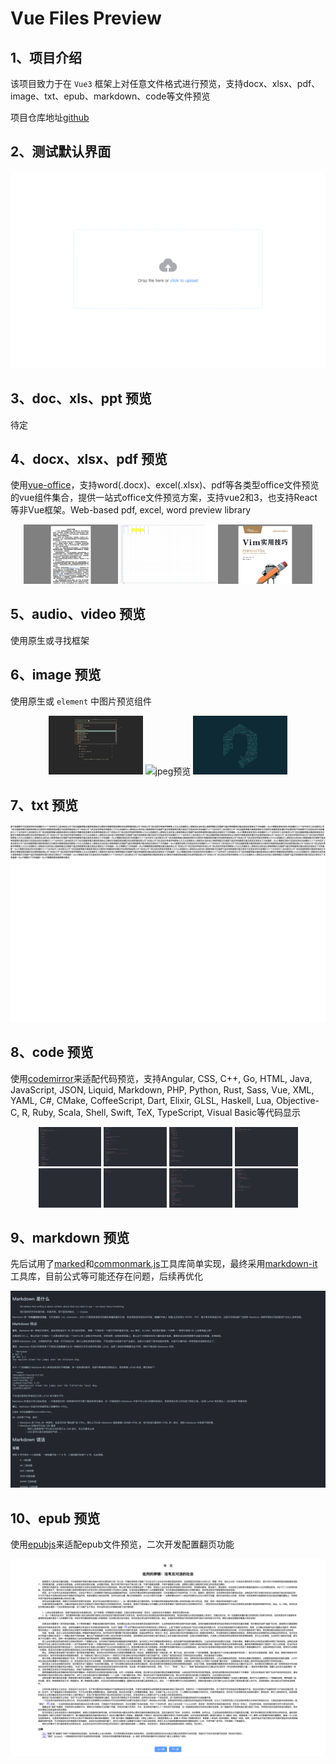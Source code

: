# Vue Files Preview

## 1、项目介绍

该项目致力于在 `Vue3` 框架上对任意文件格式进行预览，支持docx、xlsx、pdf、image、txt、epub、markdown、code等文件预览

项目仓库地址[github](https://github.com/SmallTeddy/vue-files-preview)

## 2、测试默认界面

![测试默认界面](assets/images/readme/default.png)

## 3、doc、xls、ppt 预览

待定

## 4、docx、xlsx、pdf 预览

使用[vue-office](https://github.com/501351981/vue-office?tab=readme-ov-file)，支持word(.docx)、excel(.xlsx)、pdf等各类型office文件预览的vue组件集合，提供一站式office文件预览方案，支持vue2和3，也支持React等非Vue框架。Web-based pdf, excel, word preview library

<p style="text-align: center">
  <img src="assets/images/readme/docx.png" alt="docx预览" style="width: 30%" />
  <img src="assets/images/readme/xlsx.png" alt="xlsx预览" style="width: 30%" />
  <img src="assets/images/readme/pdf.png" alt="pdf预览" style="width: 30%" />
<p>

## 5、audio、video 预览

使用原生或寻找框架

## 6、image 预览

使用原生或 `element` 中图片预览组件

<p style="text-align: center">
  <img src="assets/images/readme/jpg.png" alt="jpg预览" style="width: 30%" />
  <img src="assets/images/readme/jpeg.png" alt="jpeg预览" style="width: 30%" />
  <img src="assets/images/readme/png.png" alt="png预览" style="width: 30%" />
<p>

## 7、txt 预览

![txt预览](assets/images/readme/txt.png)

## 8、code 预览

使用[codemirror](https://github.com/codemirror/dev/)来适配代码预览，支持Angular, CSS, C++, Go, HTML, Java, JavaScript, JSON, Liquid, Markdown, PHP, Python, Rust, Sass, Vue, XML, YAML, C#, CMake, CoffeeScript, Dart, Elixir, GLSL, Haskell, Lua, Objective-C, R, Ruby, Scala, Shell, Swift, TeX, TypeScript, Visual Basic等代码显示

<p style="text-align: center">
  <img src="assets/images/readme/html.png" alt="html预览" style="width: 20%" />
  <img src="assets/images/readme/css.png" alt="css预览" style="width: 20%" />
  <img src="assets/images/readme/js.png" alt="js预览" style="width: 20%" />
  <img src="assets/images/readme/py.png" alt="py预览" style="width: 20%" />
  <img src="assets/images/readme/rs.png" alt="rs预览" style="width: 20%" />
  <img src="assets/images/readme/go.png" alt="go预览" style="width: 20%" />
  <img src="assets/images/readme/lua.png" alt="lua预览" style="width: 20%" />
  <img src="assets/images/readme/c.png" alt="c预览" style="width: 20%" />
<p>

## 9、markdown 预览

先后试用了[marked](https://github.com/markedjs/marked)和[commonmark.js](https://github.com/commonmark/commonmark.js)工具库简单实现，最终采用[markdown-it](https://github.com/markdown-it/markdown-it)工具库，目前公式等可能还存在问题，后续再优化

![markdown预览](assets/images/readme/md.png)

## 10、epub 预览

使用[epubjs](http://epubjs.org/documentation/0.3/)来适配epub文件预览，二次开发配置翻页功能

![epub预览](assets/images/readme/epub.png)
